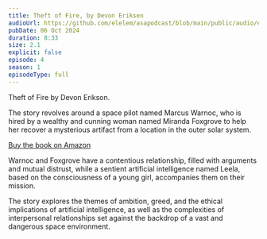 ```yaml
---
title: Theft of Fire, by Devon Eriksen
audioUrl: https://github.com/elelem/asapodcast/blob/main/public/audio/episode-4.m4a?raw=true
pubDate: 06 Oct 2024
duration: 8:33
size: 2.1
explicit: false
episode: 4
season: 1
episodeType: full
---
```

Theft of Fire by Devon Erikson. 

The story revolves around a space pilot named Marcus Warnoc, who is hired by a wealthy and cunning woman named Miranda Foxgrove to help her recover a mysterious artifact from a location in the outer solar system. 

[Buy the book on Amazon](https://amzn.to/3NeRlYt)

Warnoc and Foxgrove have a contentious relationship, filled with arguments and mutual distrust, while a sentient artificial intelligence named Leela, based on the consciousness of a young girl, accompanies them on their mission. 

The story explores the themes of ambition, greed, and the ethical implications of artificial intelligence, as well as the complexities of interpersonal relationships set against the backdrop of a vast and dangerous space environment.